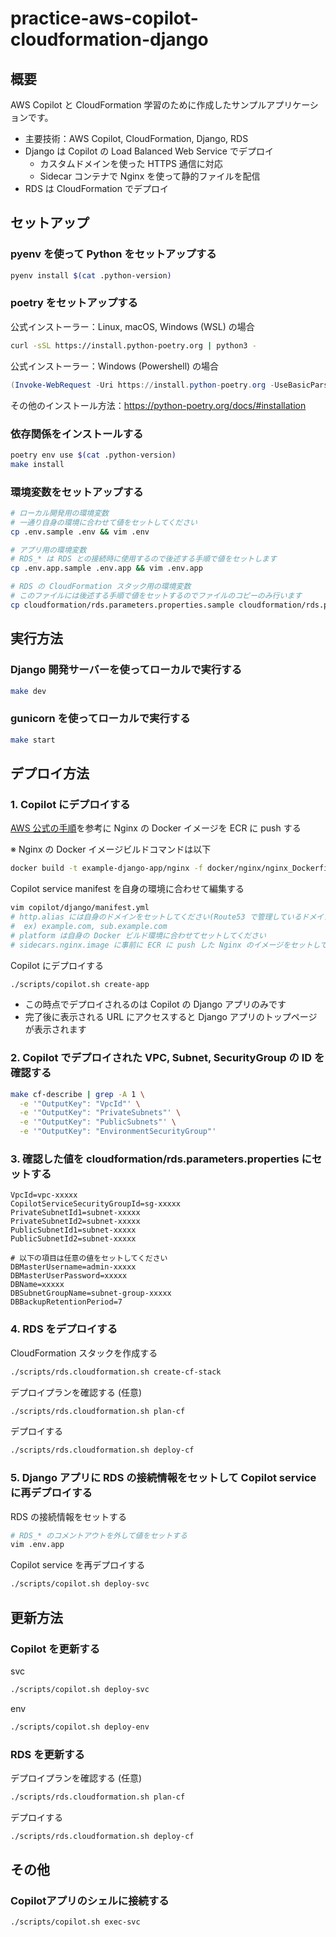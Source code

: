 # practice-aws-copilot-cloudformation-django

## 概要

AWS Copilot と CloudFormation 学習のために作成したサンプルアプリケーションです。
- 主要技術：AWS Copilot, CloudFormation, Django, RDS
- Django は Copilot の Load Balanced Web Service でデプロイ
  - カスタムドメインを使った HTTPS 通信に対応
  - Sidecar コンテナで Nginx を使って静的ファイルを配信
- RDS は CloudFormation でデプロイ

## セットアップ

### pyenv を使って Python をセットアップする

```bash
pyenv install $(cat .python-version)
```

### poetry をセットアップする

公式インストーラー：Linux, macOS, Windows (WSL) の場合

```bash
curl -sSL https://install.python-poetry.org | python3 -
```

公式インストーラー：Windows (Powershell) の場合

```powerShell
(Invoke-WebRequest -Uri https://install.python-poetry.org -UseBasicParsing).Content | py -
```

その他のインストール方法：https://python-poetry.org/docs/#installation



### 依存関係をインストールする

```bash
poetry env use $(cat .python-version)
make install
```

### 環境変数をセットアップする

```bash
# ローカル開発用の環境変数
# 一通り自身の環境に合わせて値をセットしてください
cp .env.sample .env && vim .env

# アプリ用の環境変数
# RDS_* は RDS との接続時に使用するので後述する手順で値をセットします
cp .env.app.sample .env.app && vim .env.app

# RDS の CloudFormation スタック用の環境変数
# このファイルには後述する手順で値をセットするのでファイルのコピーのみ行います
cp cloudformation/rds.parameters.properties.sample cloudformation/rds.parameters.properties
```

## 実行方法

### Django 開発サーバーを使ってローカルで実行する

```bash
make dev
```

### gunicorn を使ってローカルで実行する

```bash
make start
```

## デプロイ方法

### 1. Copilot にデプロイする

[AWS 公式の手順](https://docs.aws.amazon.com/ja_jp/AmazonECR/latest/userguide/docker-push-ecr-image.html)を参考に Nginx の Docker イメージを ECR に push する  

※ Nginx の Docker イメージビルドコマンドは以下
```bash
docker build -t example-django-app/nginx -f docker/nginx/nginx_Dockerfile docker/nginx
````

Copilot service manifest を自身の環境に合わせて編集する
```bash
vim copilot/django/manifest.yml
# http.alias には自身のドメインをセットしてください(Route53 で管理しているドメインを想定)
#  ex) example.com, sub.example.com
# platform は自身の Docker ビルド環境に合わせてセットしてください
# sidecars.nginx.image に事前に ECR に push した Nginx のイメージをセットしてください
```

Copilot にデプロイする
```bash
./scripts/copilot.sh create-app
```

- この時点でデプロイされるのは Copilot の Django アプリのみです
- 完了後に表示される URL にアクセスすると Django アプリのトップページが表示されます

### 2. Copilot でデプロイされた VPC, Subnet, SecurityGroup の ID を確認する

```bash
make cf-describe | grep -A 1 \
  -e '"OutputKey": "VpcId"' \
  -e '"OutputKey": "PrivateSubnets"' \
  -e '"OutputKey": "PublicSubnets"' \
  -e '"OutputKey": "EnvironmentSecurityGroup"' 
```

### 3. 確認した値を cloudformation/rds.parameters.properties にセットする

```properties
VpcId=vpc-xxxxx
CopilotServiceSecurityGroupId=sg-xxxxx
PrivateSubnetId1=subnet-xxxxx
PrivateSubnetId2=subnet-xxxxx
PublicSubnetId1=subnet-xxxxx
PublicSubnetId2=subnet-xxxxx

# 以下の項目は任意の値をセットしてください
DBMasterUsername=admin-xxxxx
DBMasterUserPassword=xxxxx
DBName=xxxxx
DBSubnetGroupName=subnet-group-xxxxx
DBBackupRetentionPeriod=7
```

### 4. RDS をデプロイする

CloudFormation スタックを作成する
```bash
./scripts/rds.cloudformation.sh create-cf-stack
```

デプロイプランを確認する (任意)
```bash
./scripts/rds.cloudformation.sh plan-cf
```

デプロイする
```bash
./scripts/rds.cloudformation.sh deploy-cf
```

### 5. Django アプリに RDS の接続情報をセットして Copilot service に再デプロイする

RDS の接続情報をセットする
```bash
# RDS_* のコメントアウトを外して値をセットする
vim .env.app
```

Copilot service を再デプロイする
```bash
./scripts/copilot.sh deploy-svc
```





## 更新方法

### Copilot を更新する

svc

```bash
./scripts/copilot.sh deploy-svc
```

env

```bash
./scripts/copilot.sh deploy-env
```

### RDS を更新する

デプロイプランを確認する (任意)
```bash
./scripts/rds.cloudformation.sh plan-cf
```

デプロイする
```bash
./scripts/rds.cloudformation.sh deploy-cf
```

## その他

### Copilotアプリのシェルに接続する

```bash
./scripts/copilot.sh exec-svc
```
